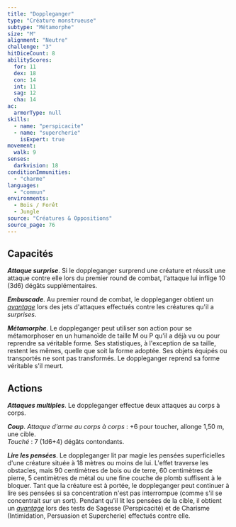 ```yaml
---
title: "Doppleganger"
type: "Créature monstrueuse"
subtype: "Métamorphe"
size: "M"
alignment: "Neutre"
challenge: "3"
hitDiceCount: 8
abilityScores:
  for: 11
  dex: 18
  con: 14
  int: 11
  sag: 12
  cha: 14
ac: 
  armorType: null
skills: 
  - name: "perspicacite"
  - name: "supercherie"
    isExpert: true
movement: 
  walk: 9
senses: 
  darkvision: 18
conditionImmunities: 
  - "charme"
languages: 
  - "commun"
environments:
  - Bois / Forêt
  - Jungle
source: "Créatures & Oppositions"
source_page: 76
---
```

## Capacités
_**Attaque surprise**_. Si le doppleganger surprend une créature et réussit une attaque contre elle lors du premier round de combat, l'attaque lui inflige 10 (3d6) dégâts supplémentaires.

_**Embuscade**_. Au premier round de combat, le doppleganger obtient un [_avantage_](/utiliser-les-caracteristiques/#avantage-et-desavantage) lors des jets d'attaques effectués contre les créatures qu'il a _surprises_.

_**Métamorphe**_. Le doppleganger peut utiliser son action pour se métamorphoser en un humanoïde de taille M ou P qu'il a déjà vu ou pour reprendre sa véritable forme. Ses statistiques, à l'exception de sa taille, restent les mêmes, quelle que soit la forme adoptée. Ses objets équipés ou transportés ne sont pas transformés. Le doppleganger reprend sa forme véritable s'il meurt.

## Actions
_**Attaques multiples**_. Le doppleganger effectue deux attaques au corps à corps.

_**Coup**_. _Attaque d'arme au corps à corps_ : +6 pour toucher, allonge 1,50 m, une cible.  
_Touché_ : 7 (1d6+4) dégâts contondants.

_**Lire les pensées**_. Le doppleganger lit par magie les pensées superficielles d'une créature située à 18 mètres ou moins de lui. L'effet traverse les obstacles, mais 90 centimètres de bois ou de terre, 60 centimètres de pierre, 5 centimètres de métal ou une fine couche de plomb suffisent à le bloquer. Tant que la créature est à portée, le doppleganger peut continuer à lire ses pensées si sa concentration n'est pas interrompue (comme s'il se concentrait sur un sort). Pendant qu'il lit les pensées de la cible, il obtient un [_avantage_](/utiliser-les-caracteristiques/#avantage-et-desavantage) lors des tests de Sagesse (Perspicacité) et de Charisme (Intimidation, Persuasion et Supercherie) effectués contre elle.
